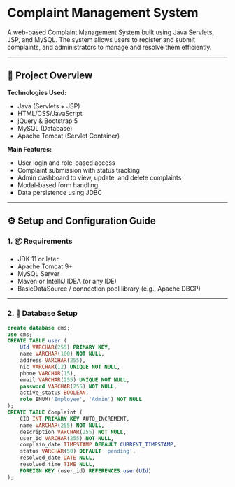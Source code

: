 # Complaint Management System

A web-based Complaint Management System built using Java Servlets, JSP, and MySQL. The system allows users to register and submit complaints, and administrators to manage and resolve them efficiently.

---

## 🧾 Project Overview

**Technologies Used:**
- Java (Servlets + JSP)
- HTML/CSS/JavaScript
- jQuery & Bootstrap 5
- MySQL (Database)
- Apache Tomcat (Servlet Container)

**Main Features:**
- User login and role-based access
- Complaint submission with status tracking
- Admin dashboard to view, update, and delete complaints
- Modal-based form handling
- Data persistence using JDBC

---

## ⚙️ Setup and Configuration Guide

### 1. 📦 Requirements
- JDK 11 or later
- Apache Tomcat 9+
- MySQL Server
- Maven or IntelliJ IDEA (or any IDE)
- BasicDataSource / connection pool library (e.g., Apache DBCP)

---

### 2. 🔧 Database Setup

```sql
create database cms;
use cms;
CREATE TABLE user (
    UId VARCHAR(255) PRIMARY KEY,
    name VARCHAR(100) NOT NULL,
    address VARCHAR(255),
    nic VARCHAR(12) UNIQUE NOT NULL,
    phone VARCHAR(15),
    email VARCHAR(255) UNIQUE NOT NULL,
    password VARCHAR(255) NOT NULL,
    active_status BOOLEAN,
    role ENUM('Employee', 'Admin') NOT NULL
);
CREATE TABLE Complaint (
    CID INT PRIMARY KEY AUTO_INCREMENT,
    name VARCHAR(255) NOT NULL,
    description VARCHAR(255) NOT NULL,
    user_id VARCHAR(255) NOT NULL,
    complain_date TIMESTAMP DEFAULT CURRENT_TIMESTAMP,
    status VARCHAR(50) DEFAULT 'pending',
    resolved_date DATE NULL,
    resolved_time TIME NULL,
    FOREIGN KEY (user_id) REFERENCES user(UId)
);